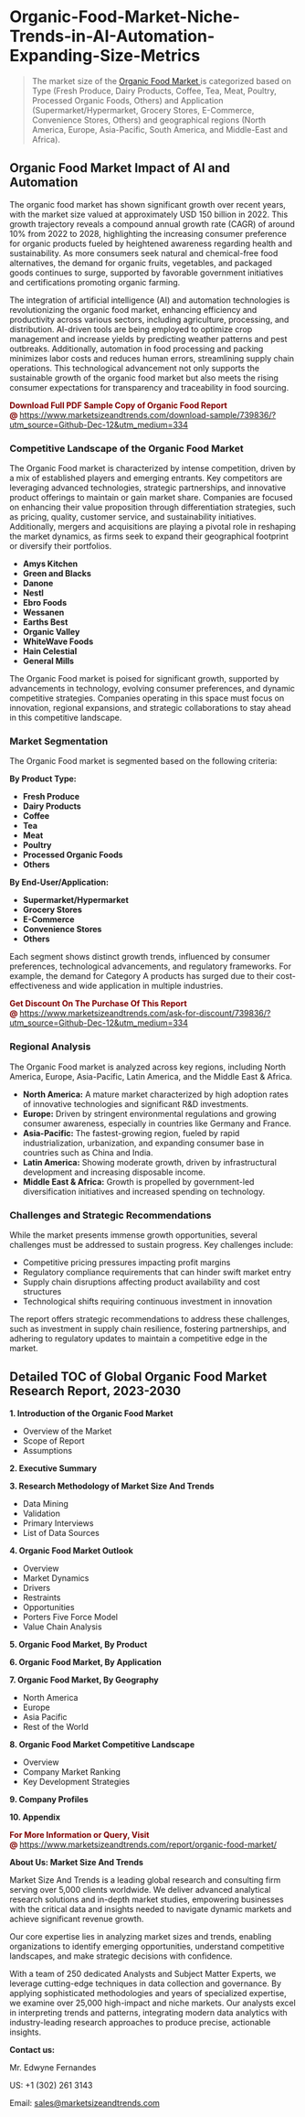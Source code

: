 <H1>Organic-Food-Market-Niche-Trends-in-AI-Automation-Expanding-Size-Metrics</H1><blockquote><p>The market size of the <a href="https://www.marketsizeandtrends.com/download-sample/739836/?utm_source=Github-Dec-12&amp;utm_medium=334" target="_blank">Organic Food Market </a>is categorized based on Type (Fresh Produce, Dairy Products, Coffee, Tea, Meat, Poultry, Processed Organic Foods, Others) and Application (Supermarket/Hypermarket, Grocery Stores, E-Commerce, Convenience Stores, Others) and geographical regions (North America, Europe, Asia-Pacific, South America, and Middle-East and Africa).</p></blockquote><p><h2>Organic Food Market Impact of AI and Automation</h2><p>The organic food market has shown significant growth over recent years, with the market size valued at approximately USD 150 billion in 2022. This growth trajectory reveals a compound annual growth rate (CAGR) of around 10% from 2022 to 2028, highlighting the increasing consumer preference for organic products fueled by heightened awareness regarding health and sustainability. As more consumers seek natural and chemical-free food alternatives, the demand for organic fruits, vegetables, and packaged goods continues to surge, supported by favorable government initiatives and certifications promoting organic farming.</p><p>The integration of artificial intelligence (AI) and automation technologies is revolutionizing the organic food market, enhancing efficiency and productivity across various sectors, including agriculture, processing, and distribution. AI-driven tools are being employed to optimize crop management and increase yields by predicting weather patterns and pest outbreaks. Additionally, automation in food processing and packing minimizes labor costs and reduces human errors, streamlining supply chain operations. This technological advancement not only supports the sustainable growth of the organic food market but also meets the rising consumer expectations for transparency and traceability in food sourcing.</p></p><p><strong><span style="color: #800000;">Download Full PDF Sample Copy of Organic Food Report @</span>&nbsp;</strong><a href="https://www.marketsizeandtrends.com/download-sample/739836/?utm_source=Github-Dec-12&amp;utm_medium=334">https://www.marketsizeandtrends.com/download-sample/739836/?utm_source=Github-Dec-12&amp;utm_medium=334</a></p><h3>Competitive Landscape of the Organic Food Market</h3><p>The Organic Food market is characterized by intense competition, driven by a mix of established players and emerging entrants. Key competitors are leveraging advanced technologies, strategic partnerships, and innovative product offerings to maintain or gain market share. Companies are focused on enhancing their value proposition through differentiation strategies, such as pricing, quality, customer service, and sustainability initiatives. Additionally, mergers and acquisitions are playing a pivotal role in reshaping the market dynamics, as firms seek to expand their geographical footprint or diversify their portfolios.</p><p><strong><p><ul><li>Amys Kitchen </li><li> Green and Blacks </li><li> Danone </li><li> Nestl </li><li> Ebro Foods </li><li> Wessanen </li><li> Earths Best </li><li> Organic Valley </li><li> WhiteWave Foods </li><li> Hain Celestial </li><li> General Mills</p></li></ul></p></strong></p><p>The Organic Food market is poised for significant growth, supported by advancements in technology, evolving consumer preferences, and dynamic competitive strategies. Companies operating in this space must focus on innovation, regional expansions, and strategic collaborations to stay ahead in this competitive landscape.</p><h3>Market Segmentation</h3><p>The Organic Food market is segmented based on the following criteria:</p><p><strong>By Product Type:</strong></p><p><strong><p><ul><li>Fresh Produce </li><li> Dairy Products </li><li> Coffee </li><li> Tea </li><li> Meat </li><li> Poultry </li><li> Processed Organic Foods </li><li> Others</p></li></ul></p></strong></p><p><strong>By End-User/Application:</strong></p><p><strong><p><ul><li>Supermarket/Hypermarket </li><li> Grocery Stores </li><li> E-Commerce </li><li> Convenience Stores </li><li> Others</p></li></ul></p></strong></p><p>Each segment shows distinct growth trends, influenced by consumer preferences, technological advancements, and regulatory frameworks. For example, the demand for Category A products has surged due to their cost-effectiveness and wide application in multiple industries.</p><p><strong><span style="color: #800000;">Get Discount On The Purchase Of This Report @&nbsp;</span></strong><a href="https://www.marketsizeandtrends.com/ask-for-discount/739836/?utm_source=Github-Dec-12&amp;utm_medium=334">https://www.marketsizeandtrends.com/ask-for-discount/739836/?utm_source=Github-Dec-12&amp;utm_medium=334</a></p><h3>Regional Analysis</h3><p>The Organic Food market is analyzed across key regions, including North America, Europe, Asia-Pacific, Latin America, and the Middle East &amp; Africa.</p><ul><li><strong>North America:</strong> A mature market characterized by high adoption rates of innovative technologies and significant R&amp;D investments.</li><li><strong>Europe:</strong> Driven by stringent environmental regulations and growing consumer awareness, especially in countries like Germany and France.</li><li><strong>Asia-Pacific:</strong> The fastest-growing region, fueled by rapid industrialization, urbanization, and expanding consumer base in countries such as China and India.</li><li><strong>Latin America:</strong> Showing moderate growth, driven by infrastructural development and increasing disposable income.</li><li><strong>Middle East &amp; Africa:</strong> Growth is propelled by government-led diversification initiatives and increased spending on technology.</li></ul><h3>Challenges and Strategic Recommendations</h3><p>While the market presents immense growth opportunities, several challenges must be addressed to sustain progress. Key challenges include:</p><ul><li>Competitive pricing pressures impacting profit margins</li><li>Regulatory compliance requirements that can hinder swift market entry</li><li>Supply chain disruptions affecting product availability and cost structures</li><li>Technological shifts requiring continuous investment in innovation</li></ul><p>The report offers strategic recommendations to address these challenges, such as investment in supply chain resilience, fostering partnerships, and adhering to regulatory updates to maintain a competitive edge in the market.</p><h2>Detailed TOC of Global Organic Food Market Research Report, 2023-2030</h2><p><strong>1. Introduction of the Organic Food Market</strong></p><ul><li>Overview of the Market</li><li>Scope of Report</li><li>Assumptions&nbsp;</li></ul><p><strong>2. Executive Summary</strong></p><p><strong>3. Research Methodology of <strong>Market Size And Trends</strong></strong></p><ul><li>Data Mining</li><li>Validation</li><li>Primary Interviews</li><li>List of Data Sources&nbsp;</li></ul><p><strong>4. Organic Food Market Outlook</strong></p><ul><li>Overview</li><li>Market Dynamics</li><li>Drivers</li><li>Restraints</li><li>Opportunities</li><li>Porters Five Force Model</li><li>Value Chain Analysis&nbsp;</li></ul><p><strong>5. Organic Food Market, By Product</strong></p><p><strong>6. Organic Food Market, By Application</strong></p><p><strong>7. Organic Food Market, By Geography</strong></p><ul><li>North America</li><li>Europe</li><li>Asia Pacific</li><li>Rest of the World&nbsp;</li></ul><p><strong>8. Organic Food Market Competitive Landscape</strong></p><ul><li>Overview</li><li>Company Market Ranking</li><li>Key Development Strategies&nbsp;</li></ul><p><strong>9. Company Profiles</strong></p><p><strong>10. Appendix</strong></p><p><strong><span style="color: #800000;">For More Information or Query, Visit @&nbsp;</span></strong><a href="https://www.marketsizeandtrends.com/report/organic-food-market/">https://www.marketsizeandtrends.com/report/organic-food-market/</a></p><p></p><p><strong>About Us:&nbsp;Market Size And Trends</strong></p><p>Market Size And Trends&nbsp;is a leading global research and consulting firm serving over 5,000 clients worldwide. We deliver advanced analytical research solutions and in-depth market studies, empowering businesses with the critical data and insights needed to navigate dynamic markets and achieve significant revenue growth.</p><p>Our core expertise lies in analyzing market sizes and trends, enabling organizations to identify emerging opportunities, understand competitive landscapes, and make strategic decisions with confidence.</p><p>With a team of 250 dedicated Analysts and Subject Matter Experts, we leverage cutting-edge techniques in data collection and governance. By applying sophisticated methodologies and years of specialized expertise, we examine over 25,000 high-impact and niche markets. Our analysts excel in interpreting trends and patterns, integrating modern data analytics with industry-leading research approaches to produce precise, actionable insights.</p><p><strong>Contact us:</strong></p><p>Mr. Edwyne Fernandes</p><p>US: +1 (302) 261 3143</p><p>Email: <a href="mailto:sales@marketsizeandtrends.com">sales@marketsizeandtrends.com</a>&nbsp;</p>

